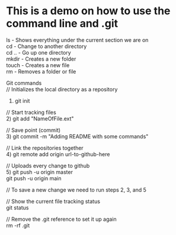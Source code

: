 <h1>
   This is a demo on how to use the <strong> command line and .git </strong>
</h1>

ls  - Shows everything under the current section we are on <br>
cd  - Change to another directory <br>
cd .. - Go up one directory <br>
mkdir - Creates a new folder <br>
touch - Creates a new file <br>
rm  -  Removes a folder or file <br>


Git commands <br>
// Initializes the local directory as a repository <br>
1) git init  <br>

// Start tracking files <br>
2) git add "NameOfFile.ext" <br>

// Save point (commit) <br>
3) git commit -m "Adding README with some commands" <br>

// Link the repositories together <br>
4) git remote add origin url-to-github-here <br>

// Uploads every change to github <br>
5) git push -u origin master <br>
   git push -u origin main <br>

// To save a new change we need to run steps 2, 3, and 5

// Show the current file tracking status <br>
git status 

// Remove the .git reference to set it up again <br>
rm -rf .git 
